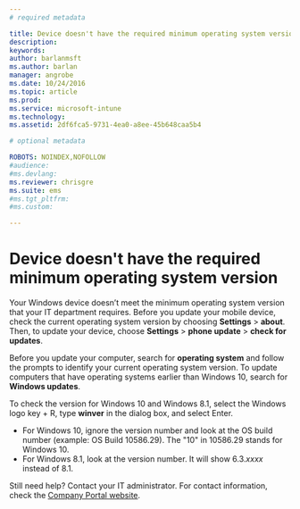 ```yaml
---
# required metadata

title: Device doesn't have the required minimum operating system version | Microsoft Intune
description:
keywords:
author: barlanmsftms.author: barlan
manager: angrobe
ms.date: 10/24/2016
ms.topic: article
ms.prod:
ms.service: microsoft-intune
ms.technology:
ms.assetid: 2df6fca5-9731-4ea0-a8ee-45b648caa5b4

# optional metadata

ROBOTS: NOINDEX,NOFOLLOW
#audience:
#ms.devlang:
ms.reviewer: chrisgre
ms.suite: ems
#ms.tgt_pltfrm:
#ms.custom:

---
```



# Device doesn't have the required minimum operating system version

Your Windows device doesn’t meet the minimum operating system version that your IT department requires. Before you update your mobile device, check the current operating system version by choosing **Settings** &gt; **about**. Then, to update your device, choose **Settings** &gt; **phone update** &gt; **check for updates**.

Before you update your computer, search for **operating system** and follow the prompts to identify your current operating system version. To update computers that have operating systems earlier than Windows 10, search for **Windows updates**.

To check the version for Windows 10 and Windows 8.1, select the Windows logo key + R, type **winver** in the dialog box, and select Enter.

- For Windows 10, ignore the version number and look at the OS build number (example: OS Build 10586.29). The "10" in 10586.29 stands for Windows 10.
- For Windows 8.1, look at the version number. It will show 6.3.*xxxx* instead of 8.1.

Still need help? Contact your IT administrator. For contact information, check the [Company Portal website](http://portal.manage.microsoft.com).
